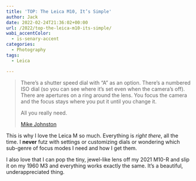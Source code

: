 ```yaml
---
title: 'TOP: The Leica M10, It’s Simple'
author: Jack
date: 2022-02-24T21:36:02+00:00
url: /2022/top-the-leica-m10-its-simple/
wabi_accentColor:
  - is-senary-accent
categories:
  - Photography
tags:
  - Leica

---
```




> There’s a shutter speed dial with “A” as an option. There’s a numbered ISO dial (so you can see where it’s set even when the camera’s off). There are apertures on a ring around the lens. You focus the camera and the focus stays where you put it until you change it.
> 
> All you really need.
>
> [Mike Johnston](https://theonlinephotographer.typepad.com/the_online_photographer/2022/02/leica-m10-its-simple.html_)

This is why I love the Leica M so much. Everything is _right there_, all the time. I **never** futz with settings or customizing dials or wondering which sub-genre of focus modes I need and how I get them.

I also love that I can pop the tiny, jewel-like lens off my 2021 M10-R and slip it on my 1960 M3 and everything works exactly the same. It&#8217;s a beautiful, underappreciated thing.